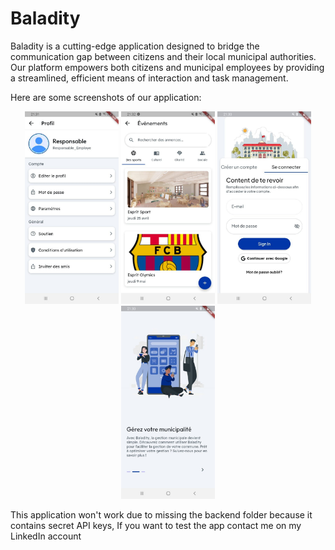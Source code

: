 # Baladity

Baladity is a cutting-edge application designed to bridge the communication gap between citizens and their local municipal authorities. Our platform empowers both citizens and municipal employees by providing a streamlined, efficient means of interaction and task management.

Here are some screenshots of our application:

<p align="center">
 <img src="img/img1.jpg" style="width: 150px;">
 <img src="img/img2.jpg" style="width: 150px;">
 <img src="img/img3.jpg" style="width: 150px; ">
 <img src="img/img4.jpg" style="width: 150px;">
</p>


This application won't work due to missing the backend folder because it contains secret API keys, If you want to test the app contact me on my LinkedIn account
